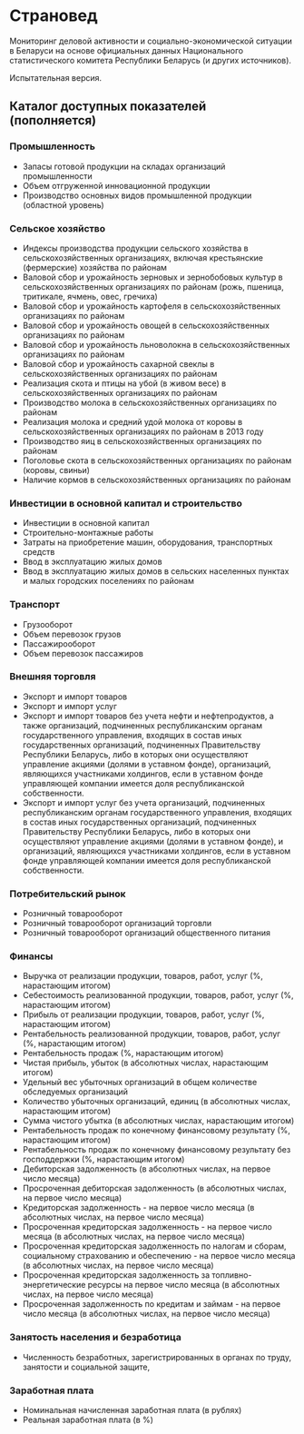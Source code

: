 # Страновед

Мониторинг деловой активности и социально-экономической ситуации в Беларуси на основе официальных данных Национального статистического комитета Республики Беларусь (и других источников).

Испытательная версия.

## Каталог доступных показателей (пополняется)

### Промышленность

- Запасы готовой продукции на складах организаций промышленности
- Объем отгруженной инновационной продукции
- Производство основных видов промышленной продукции (областной уровень)

### Сельское хозяйство

- Индексы производства продукции сельского хозяйства
в сельскохозяйственных организациях, включая крестьянские
(фермерские) хозяйства по районам
- Валовой сбор и урожайность зерновых и зернобобовых
культур в сельскохозяйственных организациях по районам (рожь, пшеница,
тритикале, ячмень, овес, гречиха)
- Валовой сбор и урожайность картофеля
в сельскохозяйственных организациях по районам
- Валовой сбор и урожайность овощей
в сельскохозяйственных организациях по районам
- Валовой сбор и урожайность льноволокна
в сельскохозяйственных организациях по районам
- Валовой сбор и урожайность сахарной свеклы
в сельскохозяйственных организациях по районам
- Реализация скота и птицы на убой (в живом весе)
в сельскохозяйственных организациях по районам
- Производство молока в сельскохозяйственных
организациях по районам
- Реализация молока и средний удой молока от коровы
в сельскохозяйственных организациях
по районам в 2013 году
- Производство яиц в сельскохозяйственных
организациях по районам
- Поголовье скота в сельскохозяйственных
организациях по районам (коровы, свиньи)
- Наличие кормов в сельскохозяйственных
организациях по районам

### Инвестиции в основной капитал и строительство

- Инвестиции в основной капитал 
- Строительно-монтажные работы
- Затраты на приобретение машин, оборудования,
транспортных средств 
- Ввод в эксплуатацию жилых домов
- Ввод в эксплуатацию жилых домов в сельских населенных пунктах 
и малых городских поселениях по районам

### Транспорт

- Грузооборот
- Объем перевозок грузов
- Пассажирооборот
- Объем перевозок пассажиров

### Внешняя торговля

- Экспорт и импорт товаров
- Экспорт и импорт услуг
- Экспорт и импорт товаров без учета нефти и нефтепродуктов, а также организаций, подчиненных республиканским органам государственного управления, входящих в состав иных государственных организаций, подчиненных Правительству Республики Беларусь, либо в которых они осуществляют управление акциями (долями в уставном фонде), организаций, являющихся участниками холдингов, если в уставном фонде управляющей компании имеется доля республиканской собственности.  
- Экспорт и импорт услуг без учета организаций, подчиненных республиканским органам государственного управления, входящих в состав иных государственных организаций, подчиненных Правительству Республики Беларусь, либо в которых они осуществляют управление акциями (долями в уставном фонде), и организаций, являющихся участниками холдингов, если в уставном фонде управляющей компании имеется доля республиканской собственности.


### Потребительский рынок

- Розничный товарооборот 
- Розничный товарооборот организаций торговли
- Розничный товарооборот организаций общественного питания


### Финансы

- Выручка от реализации продукции, товаров, работ, услуг (%, нарастающим итогом)
- Себестоимость реализованной продукции, товаров, работ, услуг (%, нарастающим итогом)
- Прибыль от реализации продукции, товаров, работ, услуг (%, нарастающим итогом)
- Рентабельность реализованной продукции, товаров, работ, услуг (%, нарастающим итогом)
- Рентабельность продаж (%, нарастающим итогом)
- Чистая прибыль, убыток (в абсолютных числах, нарастающим итогом)
- Удельный вес убыточных организаций в общем количестве обследуемых организаций
- Количество убыточных организаций, единиц (в абсолютных числах, нарастающим итогом)
- Сумма чистого убытка (в абсолютных числах, нарастающим итогом)
- Рентабельность продаж по конечному финансовому результату (%, нарастающим итогом)
- Рентабельность продаж по конечному финансовому результату без господдержки (%, нарастающим итогом)
- Дебиторская задолженность (в абсолютных числах, на первое число месяца)
- Просроченная дебиторская задолженность (в абсолютных числах, на первое число месяца)
- Кредиторская задолженность - на первое число месяца (в абсолютных числах, на первое число месяца)
- Просроченная кредиторская задолженность - на первое число месяца (в абсолютных числах, на первое число месяца)
- Просроченная кредиторская задолженность по налогам и сборам, социальному страхованию и обеспечению - на первое число месяца (в абсолютных числах, на первое число месяца)
- Просроченная кредиторская задолженность за топливно-энергетические ресурсы на первое число месяца (в абсолютных числах, на первое число месяца)
- Просроченная задолженность по кредитам и займам - на первое число месяца (в абсолютных числах, на первое число месяца)

### Занятость населения и безработица

- Численность безработных, зарегистрированных в органах по труду,
занятости и социальной защите, 

### Заработная плата

- Номинальная начисленная заработная плата (в рублях)
- Реальная заработная плата (в %)

